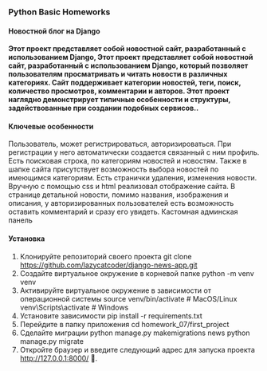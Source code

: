### Python Basic Homeworks 
####  Новостной блог на Django

**Этот проект представляет собой новостной сайт, разработанный с использованием Django,
Этот проект представляет собой новостной сайт, разработанный с использованием Django, 
который позволяет пользователям просматривать и читать новости в различных категориях. 
Сайт поддерживает категории новостей, теги, поиск, количество просмотров, комментарии и авторов.
Этот проект наглядно демонстрирует типичные особенности и структуры, задействованные при создании подобных сервисов..**
####  Ключевые особенности
Пользователь, может регистрироваться, авторизироваться. 
При регистрации у него автоматически создается связанный с ним профиль. Есть поисковая строка, по категориям новостей и новостям.
Также в шапке сайта присутствует возможность выбора новостей по имеющимся категориям.
Есть странички удаления, изменения новости.
Вручную с помощью css и html реализовал отображение сайта.
В странице детальной новости, помимо названия, изображения и описания,
у авторизированных пользователей есть возможность оставить комментарий и сразу его увидеть.
Кастомная админская панель
#### Установка
1. Клонируйте репозиторий своего проекта
git clone https://github.com/lazycatcoder/django-news-app.git
2. Создайте виртуальное окружение в корневой папке
python -m venv venv
3. Активируйте виртуальное окружение в зависимости от операционной системы
   source venv/bin/activate   # MacOS/Linux
   venv\Scripts\activate      # Windows
4. Установите зависимости
pip install -r requirements.txt
5. Перейдите в папку приложения
cd homework_07/first_project
6. Сделайте миграции
python manage.py makemigrations news
python manage.py migrate
7. Откройте браузер и введите следующий адрес для запуска проекта http://127.0.0.1:8000/ 🚀.


